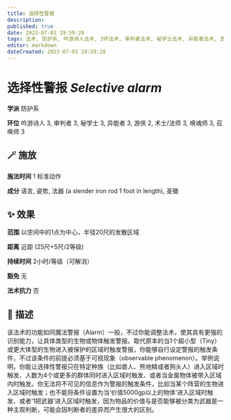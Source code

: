 ```yaml
---
title: 选择性警报
description: 
published: true
date: 2023-07-03 19:59:28
tags: 法术, 防护系, 吟游诗人法术, 3环法术, 审判者法术, 秘学士法术, 异能者法术, 游侠法术, 2环法术, 术士/法师法术, 唤魂师法术, 召唤师法术
editor: markdown
dateCreated: 2023-07-03 19:59:28
---
```


# **选择性警报** *Selective alarm*

**学派** 防护系 

**环位** 吟游诗人 3, 审判者 3, 秘学士 3, 异能者 3, 游侠 2, 术士/法师 3, 唤魂师 3, 召唤师 3

## 🪄 施放

**施法时间** 1 标准动作

**成分** 语言, 姿势, 法器 (a slender iron rod 1 foot in length), 圣徽

## ✨ 效果  

**范围** 以空间中的1点为中心，半径20尺的发散区域

**距离** 近距 (25尺+5尺/2等级)  

**持续时间** 2小时/等级（可解消） 

**豁免** 无

**法术抗力** 否

## 📖 描述

该法术的功能如同魔法警报（Alarm）一般，不过你能调整法术，使其具有更强的识别能力，让具体类型的生物或物体触发警报。取代原本的当1个超小型（Tiny）或更大体型的生物进入被保护的区域时触发警报，你能够自行设定警报的触发条件，不过该条件的前提必须基于可视现象（observable phenomenon）。举例说明，你能让选择性警报只在特定种族（比如兽人、熊地精或者狗头人）进入区域时触发、人数为4个或更多的群体同时进入区域时触发、或者当金属物体被带入区域内时触发。你无法将不可见的信息作为警报的触发条件，比如当某个阵营的生物进入区域时触发；也不能将条件设置为当‘价值5000gp以上的物体’进入区域时触发、或者‘1把武器’进入区域时触发，因为物品的价值与是否能够被分类为武器是一种主观判断，可能会因判断者的差异而产生很大的区别。
    